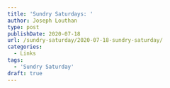 ```yaml
---
title: 'Sundry Saturdays: '
author: Joseph Louthan
type: post
publishDate: 2020-07-18
url: /sundry-saturday/2020-07-18-sundry-saturday/
categories:
  - Links
tags:
  - 'Sundry Saturday'
draft: true
---
```

